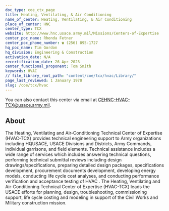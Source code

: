 ```yaml
---
doc_type: coe_ctx_page
title: Heating, Ventilating, & Air Conditioning
name_of_center: Heating, Ventilating, & Air Conditioning
place_of_center: HNC
center_type: TCX
website: http://www.hnc.usace.army.mil/Missions/Centers-of-Expertise
center_poc_name: Rhonda Fetner
center_poc_phone_number: ☎ (256) 895-1727
hq_poc_name: Tim Gordon
hq_division: Engineering & Construction
activation_date: N/A
recertification_date: 26 Apr 2023
center_functional_proponent: Tom Smith
keywords: HVAC
// file_library_root_path: "content/coe/tcx/hvac/Library/"
page_last_reviewed: 1 January 1970
slug: /coe/tcx/hvac
---
```


You can also contact this center via email at <a href="mailto:CEHNC-HVAC-TCX@usace.army.mil">CEHNC-HVAC-TCX@usace.army.mil</a>.

## About

The Heating, Ventilating and Air-Conditioning Technical Center of Expertise (HVAC-TCX) provides technical engineering support to Army organizations including HQUSACE, USACE Divisions and Districts, Army Commands, individual garrisons, and field elements. Technical assistance includes a wide range of services which includes answering technical questions, performing technical submittal reviews including design drawings/specifications, preparing detailed design packages, specifications development, procurement documents development, developing energy models, conducting life cycle cost analyses, and conducting performance verification and acceptance testing of HVAC . The Heating, Ventilating and Air-Conditioning Technical Center of Expertise (HVAC-TCX) leads the USACE efforts for planning, design, troubleshooting, commissioning support, life cycle costing and modeling in support of the Civil Works and Military construction mission.


